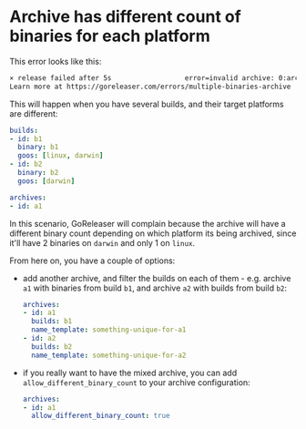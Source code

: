 # Archive has different count of binaries for each platform

This error looks like this:

```sh
⨯ release failed after 5s                  error=invalid archive: 0:archive has different count of binaries for each platform, which may cause your users confusion.
Learn more at https://goreleaser.com/errors/multiple-binaries-archive

```

This will happen when you have several builds, and their target platforms are
different:

```yaml
builds:
- id: b1
  binary: b1
  goos: [linux, darwin]
- id: b2
  binary: b2
  goos: [darwin]

archives:
- id: a1
```

In this scenario, GoReleaser will complain because the archive will have a
different binary count depending on which platform its being archived, since
it'll have 2 binaries on `darwin` and only 1 on `linux`.


From here on, you have a couple of options:

- add another archive, and filter the builds on each of them - e.g. archive `a1`
  with binaries from build `b1`, and archive `a2` with builds from build `b2`:
  ```yaml
  archives:
  - id: a1
    builds: b1
    name_template: something-unique-for-a1
  - id: a2
    builds: b2
    name_template: something-unique-for-a2
  ```
- if you really want to have the mixed archive, you can add
  `allow_different_binary_count` to your archive configuration:
  ```yaml
  archives:
  - id: a1
    allow_different_binary_count: true
  ```
